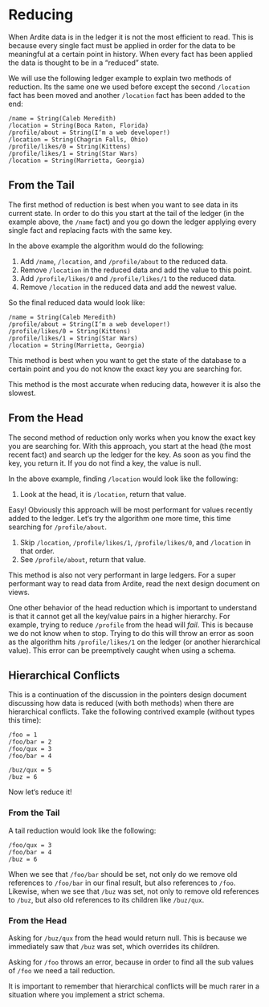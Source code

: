 # Reducing
When Ardite data is in the ledger it is not the most efficient to read. This is because every single fact must be applied in order for the data to be meaningful at a certain point in history. When every fact has been applied the data is thought to be in a “reduced” state.

We will use the following ledger example to explain two methods of reduction. Its the same one we used before except the second `/location` fact has been moved and another `/location` fact has been added to the end:

```
/name = String(Caleb Meredith)
/location = String(Boca Raton, Florida)
/profile/about = String(I‘m a web developer!)
/location = String(Chagrin Falls, Ohio)
/profile/likes/0 = String(Kittens)
/profile/likes/1 = String(Star Wars)
/location = String(Marrietta, Georgia)
```

## From the Tail
The first method of reduction is best when you want to see data in its current state. In order to do this you start at the tail of the ledger (in the example above, the `/name` fact) and you go down the ledger applying every single fact and replacing facts with the same key.

In the above example the algorithm would do the following:

1. Add `/name`, `/location`, and `/profile/about` to the reduced data.
2. Remove `/location` in the reduced data and add the value to this point.
3. Add `/profile/likes/0` and `/profile/likes/1` to the reduced data.
4. Remove `/location` in the reduced data and add the newest value.

So the final reduced data would look like:

```
/name = String(Caleb Meredith)
/profile/about = String(I‘m a web developer!)
/profile/likes/0 = String(Kittens)
/profile/likes/1 = String(Star Wars)
/location = String(Marrietta, Georgia)
```

This method is best when you want to get the state of the database to a certain point and you do not know the exact key you are searching for.

This method is the most accurate when reducing data, however it is also the slowest.

## From the Head
The second method of reduction only works when you know the exact key you are searching for. With this approach, you start at the head (the most recent fact) and search up the ledger for the key. As soon as you find the key, you return it. If you do not find a key, the value is null.

In the above example, finding `/location` would look like the following:

1. Look at the head, it is `/location`, return that value.

Easy! Obviously this approach will be most performant for values recently added to the ledger. Let‘s try the algorithm one more time, this time searching for `/profile/about`.

1. Skip `/location`, `/profile/likes/1`, `/profile/likes/0`, and `/location` in that order.
2. See `/profile/about`, return that value.

This method is also not very performant in large ledgers. For a super performant way to read data from Ardite, read the next design document on views.

One other behavior of the head reduction which is important to understand is that it cannot get all the key/value pairs in a higher hierarchy. For example, trying to reduce `/profile` from the head will *fail*. This is because we do not know when to stop. Trying to do this will throw an error as soon as the algorithm hits `/profile/likes/1` on the ledger (or another hierarchical value). This error can be preemptively caught when using a schema.

## Hierarchical Conflicts
This is a continuation of the discussion in the pointers design document discussing how data is reduced (with both methods) when there are hierarchical conflicts. Take the following contrived example (without types this time):

```
/foo = 1
/foo/bar = 2
/foo/qux = 3
/foo/bar = 4

/buz/qux = 5
/buz = 6
```

Now let‘s reduce it!

### From the Tail
A tail reduction would look like the following:

```
/foo/qux = 3
/foo/bar = 4
/buz = 6
```

When we see that `/foo/bar` should be set, not only do we remove old references to `/foo/bar` in our final result, but also references to `/foo`. Likewise, when we see that `/buz` was set, not only to remove old references to `/buz`, but also old references to its children like `/buz/qux`.

### From the Head
Asking for `/buz/qux` from the head would return null. This is because we immediately saw that `/buz` was set, which overrides its children.

Asking for `/foo` throws an error, because in order to find all the sub values of `/foo` we need a tail reduction.

It is important to remember that hierarchical conflicts will be much rarer in a situation where you implement a strict schema.
